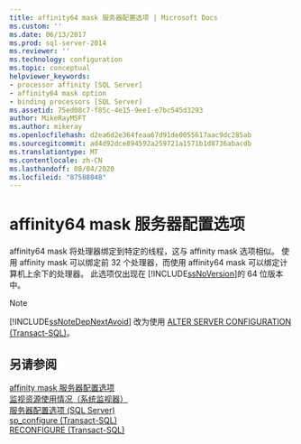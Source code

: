 ```yaml
---
title: affinity64 mask 服务器配置选项 | Microsoft Docs
ms.custom: ''
ms.date: 06/13/2017
ms.prod: sql-server-2014
ms.reviewer: ''
ms.technology: configuration
ms.topic: conceptual
helpviewer_keywords:
- processor affinity [SQL Server]
- affinity64 mask option
- binding processors [SQL Server]
ms.assetid: 75ed08c7-f85c-4e15-9ee1-e7bc545d3293
author: MikeRayMSFT
ms.author: mikeray
ms.openlocfilehash: d2ea6d2e364feaa67d91de0055617aac9dc285ab
ms.sourcegitcommit: ad4d92dce894592a259721a1571b1d8736abacdb
ms.translationtype: MT
ms.contentlocale: zh-CN
ms.lasthandoff: 08/04/2020
ms.locfileid: "87588048"
---
```

# <a name="affinity64-mask-server-configuration-option"></a>affinity64 mask 服务器配置选项
  affinity64 mask 将处理器绑定到特定的线程，这与 affinity mask 选项相似。 使用 affinity mask 可以绑定前 32 个处理器，而使用 affinity64 mask 可以绑定计算机上余下的处理器。 此选项仅出现在 [!INCLUDE[ssNoVersion](../../includes/ssnoversion-md.md)]的 64 位版本中。  
  
> [!NOTE]  
>  [!INCLUDE[ssNoteDepNextAvoid](../../includes/ssnotedepnextavoid-md.md)] 改为使用 [ALTER SERVER CONFIGURATION (Transact-SQL)](/sql/t-sql/statements/alter-server-configuration-transact-sql)。  
  
## <a name="see-also"></a>另请参阅  
 [affinity mask 服务器配置选项](affinity-mask-server-configuration-option.md)   
 [监视资源使用情况（系统监视器）](../../relational-databases/performance-monitor/monitor-resource-usage-system-monitor.md)   
 [服务器配置选项 (SQL Server)](server-configuration-options-sql-server.md)   
 [sp_configure &#40;Transact-SQL&#41;](/sql/relational-databases/system-stored-procedures/sp-configure-transact-sql)   
 [RECONFIGURE (Transact-SQL)](/sql/t-sql/language-elements/reconfigure-transact-sql)  
  
  
